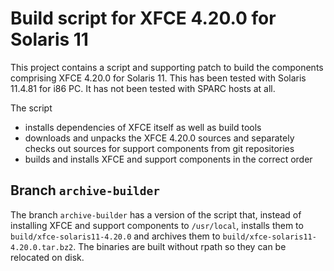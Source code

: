 # Build script for XFCE 4.20.0 for Solaris 11

This project contains a script and supporting patch to build the components
comprising XFCE 4.20.0 for Solaris 11. This has been tested with Solaris
11.4.81 for i86 PC. It has not been tested with SPARC hosts at all.

The script

- installs dependencies of XFCE itself as well as build tools
- downloads and unpacks the XFCE 4.20.0 sources and separately checks out
  sources for support components from git repositories
- builds and installs XFCE and support components in the correct order

## Branch `archive-builder`

The branch `archive-builder` has a version of the script that, instead of
installing XFCE and support components to `/usr/local`, installs them to
`build/xfce-solaris11-4.20.0` and archives them to
`build/xfce-solaris11-4.20.0.tar.bz2`. The binaries are built without
rpath so they can be relocated on disk.
